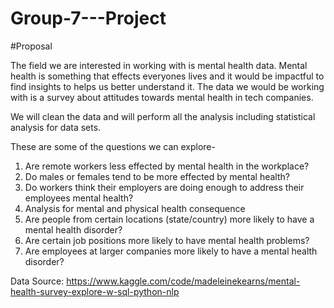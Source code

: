 # Group-7---Project


#Proposal

The field we are interested in working with is mental health data. Mental health is something that effects everyones lives and it would be impactful to find insights to helps us better understand it. The data we would be working with is a survey about attitudes towards mental health in tech companies. 

We will clean the data and will perform all the analysis including statistical analysis for data sets.

These are some of the questions we can explore-

1) Are remote workers less effected by mental health in the workplace? 
2) Do males or females tend to be more effected by mental health? 
3) Do workers think their employers  are doing enough to address their employees mental health?
4) Analysis for mental and physical health consequence 
5) Are people from certain locations (state/country) more likely to have a mental health disorder?
6) Are certain job positions more likely to have mental health problems?
7) Are employees at larger companies more likely to have a mental health disorder?

Data Source: 
https://www.kaggle.com/code/madeleinekearns/mental-health-survey-explore-w-sql-python-nlp
